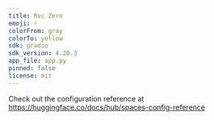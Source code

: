 ```yaml
---
title: Rvc Zero
emoji: ⚡
colorFrom: gray
colorTo: yellow
sdk: gradio
sdk_version: 4.28.3
app_file: app.py
pinned: false
license: mit
---
```


Check out the configuration reference at https://huggingface.co/docs/hub/spaces-config-reference
